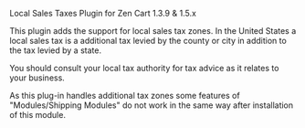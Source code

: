 Local Sales Taxes
Plugin for Zen Cart 1.3.9 &amp; 1.5.x

This plugin adds the support for local sales tax zones. In
the United States a local sales tax is a additional tax
levied by the county or city in addition to the tax levied
by a state.

You should consult your local tax authority for tax advice
as it relates to your business.

As this plug-in handles additional tax zones some features
of "Modules/Shipping Modules" do not work in the same way
after installation of this module.
